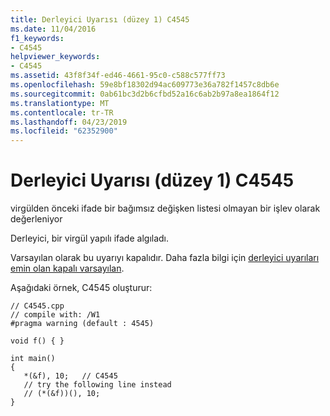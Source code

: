 ```yaml
---
title: Derleyici Uyarısı (düzey 1) C4545
ms.date: 11/04/2016
f1_keywords:
- C4545
helpviewer_keywords:
- C4545
ms.assetid: 43f8f34f-ed46-4661-95c0-c588c577ff73
ms.openlocfilehash: 59e8bf18302d94ac609773e36a782f1457c8db6e
ms.sourcegitcommit: 0ab61bc3d2b6cfbd52a16c6ab2b97a8ea1864f12
ms.translationtype: MT
ms.contentlocale: tr-TR
ms.lasthandoff: 04/23/2019
ms.locfileid: "62352900"
---
```

# <a name="compiler-warning-level-1-c4545"></a>Derleyici Uyarısı (düzey 1) C4545

virgülden önceki ifade bir bağımsız değişken listesi olmayan bir işlev olarak değerleniyor

Derleyici, bir virgül yapılı ifade algıladı.

Varsayılan olarak bu uyarıyı kapalıdır. Daha fazla bilgi için [derleyici uyarıları emin olan kapalı varsayılan](../../preprocessor/compiler-warnings-that-are-off-by-default.md).

Aşağıdaki örnek, C4545 oluşturur:

```
// C4545.cpp
// compile with: /W1
#pragma warning (default : 4545)

void f() { }

int main()
{
   *(&f), 10;   // C4545
   // try the following line instead
   // (*(&f))(), 10;
}
```